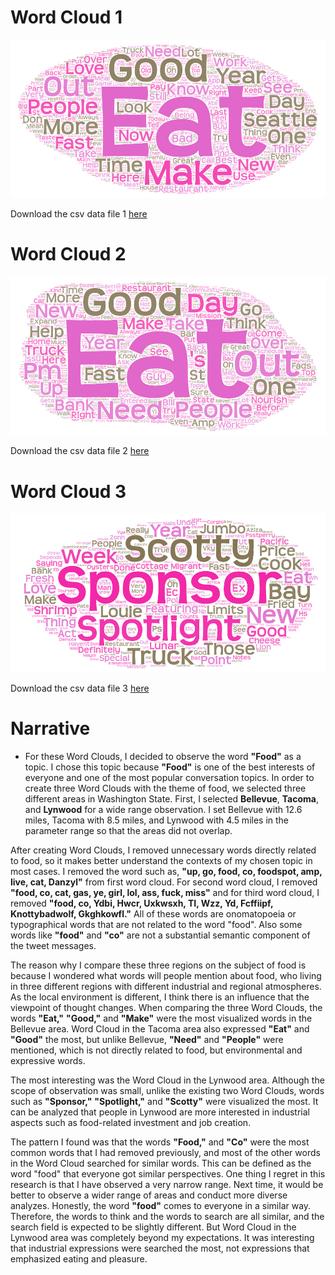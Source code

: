 # Word Cloud 1

![Word Cloud 1](img/WordArt1.png)

Download the csv data file 1 [here](asset/Lab2CSV1.csv)

# Word Cloud 2

![Word Cloud 2](img/WordArt2.png)

Download the csv data file 2 [here](asset/Lab2CSV2.csv)

# Word Cloud 3

![Word Cloud 3](img/WordArt3.png)

Download the csv data file 3 [here](asset/Lab2CSV3.csv)

# Narrative

* For these Word Clouds, I decided to observe the word **"Food"** as a topic. I chose this topic because **"Food"** is one of the best interests of everyone and one of the most popular conversation topics. In order to create three Word Clouds with the theme of food, we selected three different areas in Washington State. First, I selected **Bellevue**, **Tacoma**, and **Lynwood** for a wide range observation. I set Bellevue with 12.6 miles, Tacoma with 8.5 miles, and Lynwood with 4.5 miles in the parameter range so that the areas did not overlap.

After creating Word Clouds, I removed unnecessary words directly related to food, so it makes better understand the contexts of my chosen topic in most cases. I removed the word such as, **"up, go, food, co, foodspot, amp, live, cat, Danzyl"** from first word cloud. For second word cloud, I removed **"food, co, cat, gas, ye, girl, lol, ass, fuck, miss"** and for third word cloud, I removed **"food, co, Ydbi, Hwcr, Uxkwsxh, TI, Wzz, Yd, Fcffiipf, Knottybadwolf, Gkghkowfl."** All of these words are onomatopoeia or typographical words that are not related to the word "food". Also some words like **"food"** and **"co"** are not a substantial semantic component of the tweet messages.

The reason why I compare these three regions on the subject of food is because I wondered what words will people mention about food, who living in three different regions with different industrial and regional atmospheres. As the local environment is different, I think there is an influence that the viewpoint of thought changes.
When comparing the three Word Clouds, the words **"Eat,"** **"Good,"** and **"Make"** were the most visualized words in the Bellevue area.
Word Cloud in the Tacoma area also expressed **"Eat"** and **"Good"** the most, but unlike Bellevue, **"Need"** and **"People"** were mentioned, which is not directly related to food, but environmental and expressive words.

The most interesting was the Word Cloud in the Lynwood area.
Although the scope of observation was small, unlike the existing two Word Clouds, words such as **"Sponsor,"** **"Spotlight,"** and **"Scotty"** were visualized the most. It can be analyzed that people in Lynwood are more interested in industrial aspects such as food-related investment and job creation.

The pattern I found was that the words **"Food,"** and **"Co"** were the most common words that I had removed previously, and most of the other words in the Word Cloud searched for similar words. This can be defined as the word "food" that everyone got similar perspectives.
One thing I regret in this research is that I have observed a very narrow range. Next time, it would be better to observe a wider range of areas and conduct more diverse analyzes.
Honestly, the word **"food"** comes to everyone in a similar way.
Therefore, the words to think and the words to search are all similar, and the search field is expected to be slightly different.
But Word Cloud in the Lynwood area was completely beyond my expectations. It was interesting that industrial expressions were searched the most, not expressions that emphasized eating and pleasure.